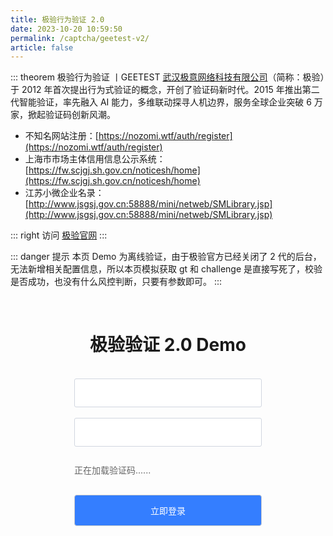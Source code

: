 ```yaml
---
title: 极验行为验证 2.0
date: 2023-10-20 10:59:50
permalink: /captcha/geetest-v2/
article: false
---
```


::: theorem 极验行为验证 <Badge text="2.0" type="error" vertical="middle"/>丨GEETEST
[武汉极意网络科技有限公司](https://www.tianyancha.com/company/699317632)（简称：极验）于 2012 年首次提出行为式验证的概念，开创了验证码新时代。2015 年推出第二代智能验证，率先融入 AI 能力，多维联动探寻人机边界，服务全球企业突破 6 万家，掀起验证码创新风潮。

- 不知名网站注册：[https://nozomi.wtf/auth/register](https://nozomi.wtf/auth/register)<Badge text="离线验证" type="error" vertical="middle"/>
- 上海市市场主体信用信息公示系统：[https://fw.scjgj.sh.gov.cn/noticesh/home](https://fw.scjgj.sh.gov.cn/noticesh/home)<Badge text="离线验证" type="error" vertical="middle"/>
- 江苏小微企业名录：[http://www.jsgsj.gov.cn:58888/mini/netweb/SMLibrary.jsp](http://www.jsgsj.gov.cn:58888/mini/netweb/SMLibrary.jsp)<Badge text="在线验证" type="error" vertical="middle"/>

::: right
访问 [极验官网](https://www.geetest.com/)
:::

::: danger 提示
本页 Demo 为离线验证，由于极验官方已经关闭了 2 代的后台，无法新增相关配置信息，所以本页模拟获取 gt 和 challenge 是直接写死了，校验是否成功，也没有什么风控判断，只要有参数即可。
:::

<!-- <style>
    .wrapper-geetest-v2 {
        width: 1200px;
        height: 700px;
        position: relative;
        overflow: hidden;
        margin-left: -150px;
    }
    .wrapper-geetest-v2 iframe {
        position: absolute;
        /*margin-top: -65px;*/
        /*margin-left: -20px;*/
        width: 1200px;
        height: 700px;
    }
</style>

<div class="wrapper-geetest-v2">
    <iframe src="https://fw.scjgj.sh.gov.cn/noticesh/home" scrolling="no"></iframe>
</div> -->

<br>

<style>
    .gt-submit {
        background: #347eff;
        border-radius: 4px;
        margin: 20px 0;
        display: inline-block;
        width: 300px;
        height: 50px;
        box-sizing: border-box;
        border: 1px solid #ccc;
        color: #fff;
        cursor: pointer;
        font-size: 14px;
        line-height: 49px;
    }
    .gt-submit:hover {
        background: #1A73E8;
    }
    .gt-input {
        display: inline-block;
        width: 300px;
        padding: 12px;
        border: 1px solid #d1d6e0;
        background-color: #fff;
        position: relative;
        cursor: pointer;
        -webkit-box-sizing: border-box;
        box-sizing: border-box;
        border-radius: 3px;
        color: #292f3a;
        font-size: 14px;
        line-height: 20px;
    }
    #gt-captcha {
        width: 300px;
        /* height: 50px; */
        margin-bottom: 10px;
        margin-top: 10px;
        display: inline-block;
    }
    .gt-show {
        display: block;
    }
    #gt-wait {
        text-align: left;
        color: #666;
        margin: 0;
        font-size: 14px;
    }
</style>
<div style="text-align: center">
    <h1>极验验证 2.0 Demo</h1>
    <form id="form">
        <br>
        <div>
            <input type="text" :placeholder="'\ue614 请输入账号'" id="username" maxlength="" class="iconfont gt-input">
        </div>
        <br>
        <div>
            <input type="text" :placeholder="'\ue69c 请输入密码'" id="password" maxlength="" class="iconfont gt-input">
        </div>
        <br>
        <div>
            <div id="gt-captcha">
                <p id="gt-wait" class="gt-show">正在加载验证码......</p>
            </div>
        </div>
        <input class="gt-submit" id="submit" type="submit" value="立即登录">
    </form>
</div>
<!-- <script>
    var currentUrl = window.location.href;
    if (currentUrl.includes('geetest-v2')) {
        var linkArray = [
            { rel: 'prefetch', as: 'script', href: 'https://static.geetest.com/static/js/geetest.0.0.0.js' },
            { rel: 'prefetch', as: 'script', href: 'https://lib.baomitu.com/jquery/1.9.1/jquery.min.js' },
            { rel: 'prefetch', as: 'script', href: 'https://static.geetest.com/static/tools/gt.js' },
            { rel: 'prefetch', as: 'script', href: 'https://static.geetest.com/static/js/offline.6.0.0.js' },
        ];
        linkArray.forEach(function(linkInfo) {
            var linkElement = document.createElement('link');
            Object.assign(linkElement, linkInfo);
            document.head.appendChild(linkElement);
        });
    }
</script> -->
<!-- <script type="text/javascript" src="https://static.geetest.com/static/js/geetest.0.0.0.js"></script>
<script type="text/javascript" src="https://lib.baomitu.com/jquery/1.9.1/jquery.min.js"></script>
<script type="text/javascript" src="https://static.geetest.com/static/tools/gt.js"></script>
<script type="text/javascript" src="https://static.geetest.com/static/js/offline.6.0.0.js"></script> -->
<script>
    setTimeout(function() {
        var handler = function (captchaObj) {
            captchaObj.appendTo('#gt-captcha');
            captchaObj.onReady(function () {
                $('#gt-wait').hide();
            });
            $('#submit').click(function (e) {
                var result = captchaObj.getValidate();
                if (!result) {
                    e.preventDefault();
                    return alert('请先完成验证！');
                }
                $.ajax({
                    url: 'https://api.spiderapi.cn/geetest2/login',
                    type: 'post',
                    dataType: 'json',
                    data: result,
                    success: function (data) {
                        if (data.result === 'success') {
                            alert('登录成功！');
                            captchaObj.reset();
                        } else if (data.result === 'fail') {
                            alert('登录失败，请重新验证！');
                            captchaObj.reset();
                        }
                    }
                });
            });
        };
        $.ajax({
            url: 'https://api.spiderapi.cn/geetest2/register',
            type: 'get',
            dataType: 'json',
            success: function (data) {
                initGeetest({
                    gt: data.gt,
                    challenge: data.challenge,
                    product: 'float', // 产品形式，包括：float，popup
                    offline: 1
                }, handler);
            }
        });
    }, 500);
</script>
